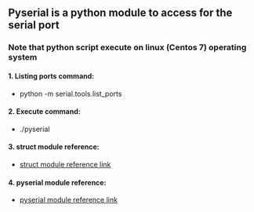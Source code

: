 ## Pyserial is a python module to access for the serial port ##
### Note that python script execute on linux (Centos 7) operating system 
#### 1. Listing ports command: ####
* python -m serial.tools.list_ports
#### 2. Execute command: ####
* ./pyserial
#### 3. struct module reference: ####
* [struct module reference link](https://docs.python.org/2/library/struct.html)
#### 4. pyserial module reference: ####
* [pyserial module reference link](http://pythonhosted.org/pyserial/)
